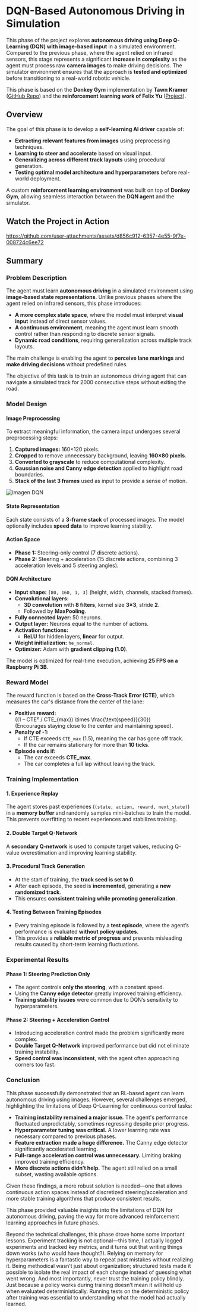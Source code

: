 # DQN-Based Autonomous Driving in Simulation

This phase of the project explores **autonomous driving using Deep Q-Learning (DQN) with image-based input** in a simulated environment. Compared to the previous phase, where the agent relied on infrared sensors, this stage represents a significant **increase in complexity** as the agent must process raw **camera images** to make driving decisions. The simulator environment ensures that the approach is **tested and optimized** before transitioning to a real-world robotic vehicle.

This phase is based on the **Donkey Gym** implementation by **Tawn Kramer** ([GitHub Repo](https://github.com/tawnkramer/gym-donkeycar.git)) and the **reinforcement learning work of Felix Yu** ([Project](https://flyyufelix.github.io/2018/09/11/donkey-rl-simulation.html)).

## Overview

The goal of this phase is to develop a **self-learning AI driver** capable of:

- **Extracting relevant features from images** using preprocessing techniques.
- **Learning to steer and accelerate** based on visual input.
- **Generalizing across different track layouts** using procedural generation.
- **Testing optimal model architecture and hyperparameters** before real-world deployment.

A custom **reinforcement learning environment** was built on top of **Donkey Gym**, allowing seamless interaction between the **DQN agent** and the simulator.

## Watch the Project in Action

https://github.com/user-attachments/assets/d856c912-6357-4e55-9f7e-008724c6ee72

## Summary

### Problem Description

The agent must learn **autonomous driving** in a simulated environment using **image-based state representations**. Unlike previous phases where the agent relied on infrared sensors, this phase introduces:

- **A more complex state space**, where the model must interpret **visual input** instead of direct sensor values.
- **A continuous environment**, meaning the agent must learn smooth control rather than responding to discrete sensor signals.
- **Dynamic road conditions**, requiring generalization across multiple track layouts.

The main challenge is enabling the agent to **perceive lane markings** and **make driving decisions** without predefined rules.

The objective of this task is to train an autonomous driving agent that can navigate a simulated track for 2000 consecutive steps without exiting the road.&#x20;

### Model Design

#### **Image Preprocessing**

To extract meaningful information, the camera input undergoes several preprocessing steps:

1. **Captured images:** 160×120 pixels.
2. **Cropped** to remove unnecessary background, leaving **160×80 pixels**.
3. **Converted to grayscale** to reduce computational complexity.
4. **Gaussian noise and Canny edge detection** applied to highlight road boundaries.
5. **Stack of the last 3 frames** used as input to provide a sense of motion.

![imagen DQN](https://github.com/user-attachments/assets/c4245265-976f-455d-8ddb-3dbb7606f76c)

#### **State Representation**

Each state consists of a **3-frame stack** of processed images. The model optionally includes **speed data** to improve learning stability.

#### **Action Space**

- **Phase 1:** Steering-only control (7 discrete actions).
- **Phase 2:** Steering + acceleration (15 discrete actions, combining 3 acceleration levels and 5 steering angles).

#### **DQN Architecture**

- **Input shape:** `[80, 160, 1, 3]` (height, width, channels, stacked frames).
- **Convolutional layers:**
  - **3D convolution** with **8 filters**, kernel size **3×3**, stride **2**.
  - Followed by **MaxPooling**.
- **Fully connected layer:** 50 neurons.
- **Output layer:** Neurons equal to the number of actions.
- **Activation functions:**
  - **ReLU** for hidden layers, **linear** for output.
- **Weight initialization:** `he_normal`.
- **Optimizer:** Adam with **gradient clipping (1.0)**.

The model is optimized for real-time execution, achieving **25 FPS on a Raspberry Pi 3B**.

### Reward Model

The reward function is based on the **Cross-Track Error (CTE)**, which measures the car's distance from the center of the lane:

- **Positive reward:**\
  \((1 – CTE² / CTE_{max}) \times \frac{\text{speed}}{30}\)\
  (Encourages staying close to the center and maintaining speed).
- **Penalty of -1:**
  - If CTE exceeds `CTE_max` (1.5), meaning the car has gone off track.
  - If the car remains stationary for more than **10 ticks**.
- **Episode ends if:**
  - The car exceeds **CTE\_max**.
  - The car completes a full lap without leaving the track.

### Training Implementation

#### **1. Experience Replay**

The agent stores past experiences (`(state, action, reward, next_state)`) in a **memory buffer** and randomly samples mini-batches to train the model. This prevents overfitting to recent experiences and stabilizes training.

#### **2. Double Target Q-Network**

A **secondary Q-network** is used to compute target values, reducing Q-value overestimation and improving learning stability.

#### **3. Procedural Track Generation**

- At the start of training, the **track seed is set to 0**.
- After each episode, the seed is **incremented**, generating a **new randomized track**.
- This ensures **consistent training while promoting generalization**.

#### **4. Testing Between Training Episodes**

- Every training episode is followed by a **test episode**, where the agent’s performance is evaluated **without policy updates**.
- This provides a **reliable metric of progress** and prevents misleading results caused by short-term learning fluctuations.

### Experimental Results

#### **Phase 1: Steering Prediction Only**

- The agent controls **only the steering**, with a constant speed.
- Using the **Canny edge detector** greatly improved training efficiency.
- **Training stability issues** were common due to DQN’s sensitivity to hyperparameters.

#### **Phase 2: Steering + Acceleration Control**

- Introducing acceleration control made the problem significantly more complex.
- **Double Target Q-Network** improved performance but did not eliminate training instability.
- **Speed control was inconsistent**, with the agent often approaching corners too fast.

### Conclusion

This phase successfully demonstrated that an RL-based agent can learn autonomous driving using images. However, several challenges emerged, highlighting the limitations of Deep Q-Learning for continuous control tasks:

- **Training instability remained a major issue.** The agent's performance fluctuated unpredictably, sometimes regressing despite prior progress.
- **Hyperparameter tuning was critical.** A lower learning rate was necessary compared to previous phases.
- **Feature extraction made a huge difference.** The Canny edge detector significantly accelerated learning.
- **Full-range acceleration control was unnecessary.** Limiting braking improved training efficiency.
- **More discrete actions didn’t help.** The agent still relied on a small subset, wasting available options.

Given these findings, a more robust solution is needed—one that allows continuous action spaces instead of discretized steering/acceleration and more stable training algorithms that produce consistent results.

This phase provided valuable insights into the limitations of DQN for autonomous driving, paving the way for more advanced reinforcement learning approaches in future phases.

Beyond the technical challenges, this phase drove home some important lessons. Experiment tracking is not optional—this time, I actually logged experiments and tracked key metrics, and it turns out that writing things down works (who would have thought?). Relying on memory for hyperparameters is a fantastic way to repeat past mistakes without realizing it. Being methodical wasn’t just about organization; structured tests made it possible to isolate the real impact of each change instead of guessing what went wrong. And most importantly, never trust the training policy blindly. Just because a policy works during training doesn’t mean it will hold up when evaluated deterministically. Running tests on the deterministic policy after training was essential to understanding what the model had actually learned.


